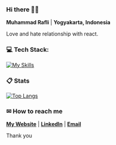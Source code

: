 ###  Hi there 👋🏼

**Muhammad Rafli** | **Yogyakarta, Indonesia**

Love and hate relationship with react.

###  💻 Tech Stack:

[![My Skills](https://skillicons.dev/icons?i=js,ts,react,nextjs,tailwind,express,mysql,figma,ai)](https://github.com/plirapli/)

###  📋 Stats

[![Top Langs](https://readmestats.999857.xyz/api/top-langs/?username=plirapli&theme=material-palenight&compact=true&layout=compact)](https://github.com/plirapli/)

###  ✉ How to reach me

**[My Website](https://plirapli.vercel.app/)** | **[LinkedIn](https://www.linkedin.com/in/mrafli/)** | **[Email](mailto:mrafli.work@gmail.com)**

Thank you
